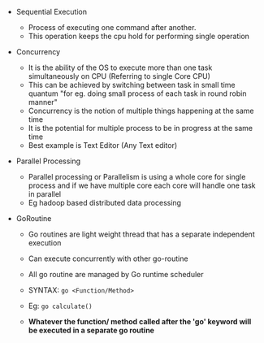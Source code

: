 - Sequential Execution
    - Process of executing one command after another.
    - This operation keeps the cpu hold for performing single operation
- Concurrency
    - It is the ability of the OS to execute more than one task simultaneously on CPU (Referring to single Core CPU)
    - This can be achieved by switching between task in small time quantum "for eg. doing small process of each task in round robin manner"
    - Concurrency is the notion of multiple things happening at the same time
    - It is the potential for multiple process to be in progress at the same time
    - Best example is Text Editor (Any Text editor) 
- Parallel Processing
    - Parallel processing or Parallelism is using a whole core for single process and if we have multiple core each core will handle one task in parallel 
    -  Eg hadoop based distributed data processing

- GoRoutine
    - Go routines are light weight thread that has a separate independent execution
    - Can execute concurrently with other go-routine
    - All go routine are managed by Go runtime scheduler

    - SYNTAX:
        ``` go <Function/Method> ```
    - Eg:
        ``` go calculate() ```

    - **Whatever the function/ method called after the 'go' keyword will be executed in a separate go routine**